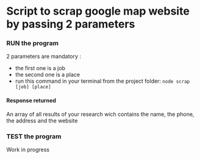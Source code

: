 # Script to scrap google map website by passing 2 parameters

### RUN the program
2 parameters are mandatory :
  - the first one is a job
  - the second one is a place
  - run this command in your terminal from the project folder: `node scrap [job] [place]`

#### Response returned
An array of all results of your research wich contains the name, the phone, the address and the website

### TEST the program
Work in progress
